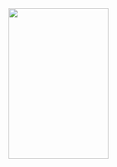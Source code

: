 <img src="https://github.com/vishnugit21/Stock-market-prediction/assets/95951535/d5c6ad17-8b91-440d-871e-b2ad26408351" height="300" width="200">


